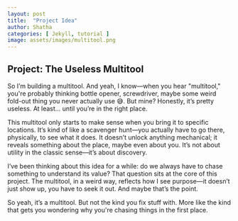 ```yaml
---
layout: post
title:  "Project Idea"
author: Shatha
categories: [ Jekyll, tutorial ]
image: assets/images/multitool.png
---
```

## Project: The Useless Multitool

So I’m building a multitool. And yeah, I know—when you hear "multitool," you're probably thinking bottle opener, screwdriver, maybe some weird fold-out thing you never actually use 😅. But mine? Honestly, it’s pretty useless. At least… until you’re in the right place.

This multitool only starts to make sense when you bring it to specific locations. It’s kind of like a scavenger hunt—you actually have to go there, physically, to see what it does. It doesn’t unlock anything mechanical; it reveals something about the place, maybe even about you. It’s not about utility in the classic sense—it’s about discovery.

I’ve been thinking about this idea for a while: do we always have to chase something to understand its value? That question sits at the core of this project. The multitool, in a weird way, reflects how I see purpose—it doesn’t just show up, you have to seek it out. And maybe that’s the point.

So yeah, it’s a multitool. But not the kind you fix stuff with. More like the kind that gets you wondering why you're chasing things in the first place.
